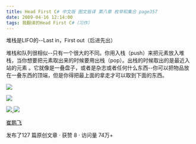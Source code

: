 ```yaml
---
title: Head First C# 中文版 图文皆译 第八章 枚举和集合 page357
date: 2009-04-16 12:14:00
tags: 我翻译的Head First C#（习作）
---
```

堆栈是LIFO的--Last in，First out（后进先出）

  

堆栈和队列很相似--只有一个很大的不同。你用入栈（push）来把元素放入堆栈，当你想要把元素取出来的时候要用出栈（pop）。出栈的时候取出的是最近入站的元素
。它就像是一叠盘子，或者是杂志或者任何什么东西--你可以把物品放在一叠东西的顶端，但是你得把最上面的拿走才可以取到下面的东西。

  

![](https://p-blog.csdn.net/images/p_blog_csdn_net/cuipengfei1/EntryImages/20090416/2009-04-16_12-04-47.jpg)

![](https://p-blog.csdn.net/images/p_blog_csdn_net/cuipengfei1/EntryImages/20090416/2009-04-16_12-09-46.jpg)



[ ![](https://profile.csdnimg.cn/5/2/5/3_cuipengfei1)
![](https://g.csdnimg.cn/static/user-reg-year/1x/11.png)
](https://blog.csdn.net/cuipengfei1)

[ 崔鹏飞 ](https://blog.csdn.net/cuipengfei1)

发布了127 篇原创文章  ·  获赞 8  ·  访问量 74万+

